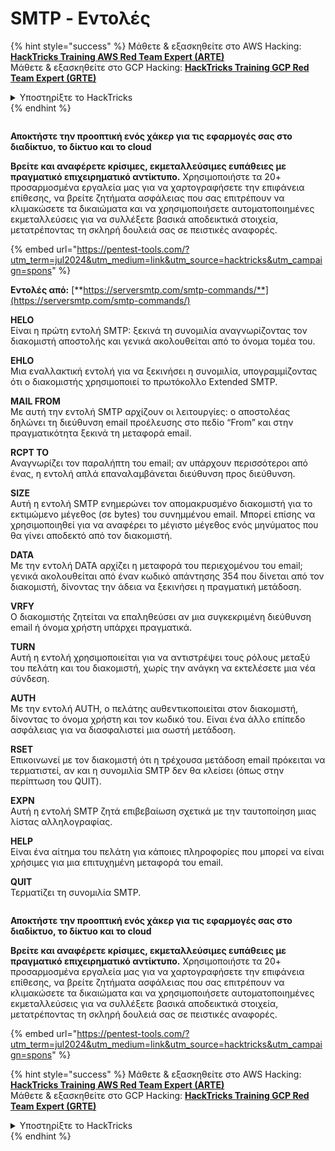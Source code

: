 # SMTP - Εντολές

{% hint style="success" %}
Μάθετε & εξασκηθείτε στο AWS Hacking:<img src="/.gitbook/assets/arte.png" alt="" data-size="line">[**HackTricks Training AWS Red Team Expert (ARTE)**](https://training.hacktricks.xyz/courses/arte)<img src="/.gitbook/assets/arte.png" alt="" data-size="line">\
Μάθετε & εξασκηθείτε στο GCP Hacking: <img src="/.gitbook/assets/grte.png" alt="" data-size="line">[**HackTricks Training GCP Red Team Expert (GRTE)**<img src="/.gitbook/assets/grte.png" alt="" data-size="line">](https://training.hacktricks.xyz/courses/grte)

<details>

<summary>Υποστηρίξτε το HackTricks</summary>

* Ελέγξτε τα [**σχέδια συνδρομής**](https://github.com/sponsors/carlospolop)!
* **Εγγραφείτε στην** 💬 [**ομάδα Discord**](https://discord.gg/hRep4RUj7f) ή στην [**ομάδα telegram**](https://t.me/peass) ή **ακολουθήστε** μας στο **Twitter** 🐦 [**@hacktricks\_live**](https://twitter.com/hacktricks\_live)**.**
* **Μοιραστείτε κόλπα hacking υποβάλλοντας PRs στα** [**HackTricks**](https://github.com/carlospolop/hacktricks) και [**HackTricks Cloud**](https://github.com/carlospolop/hacktricks-cloud) github repos.

</details>
{% endhint %}

<figure><img src="/.gitbook/assets/pentest-tools.svg" alt=""><figcaption></figcaption></figure>

**Αποκτήστε την προοπτική ενός χάκερ για τις εφαρμογές σας στο διαδίκτυο, το δίκτυο και το cloud**

**Βρείτε και αναφέρετε κρίσιμες, εκμεταλλεύσιμες ευπάθειες με πραγματικό επιχειρηματικό αντίκτυπο.** Χρησιμοποιήστε τα 20+ προσαρμοσμένα εργαλεία μας για να χαρτογραφήσετε την επιφάνεια επίθεσης, να βρείτε ζητήματα ασφάλειας που σας επιτρέπουν να κλιμακώσετε τα δικαιώματα και να χρησιμοποιήσετε αυτοματοποιημένες εκμεταλλεύσεις για να συλλέξετε βασικά αποδεικτικά στοιχεία, μετατρέποντας τη σκληρή δουλειά σας σε πειστικές αναφορές.

{% embed url="https://pentest-tools.com/?utm_term=jul2024&utm_medium=link&utm_source=hacktricks&utm_campaign=spons" %}

**Εντολές από:** [**https://serversmtp.com/smtp-commands/**](https://serversmtp.com/smtp-commands/)

**HELO**\
Είναι η πρώτη εντολή SMTP: ξεκινά τη συνομιλία αναγνωρίζοντας τον διακομιστή αποστολής και γενικά ακολουθείται από το όνομα τομέα του.

**EHLO**\
Μια εναλλακτική εντολή για να ξεκινήσει η συνομιλία, υπογραμμίζοντας ότι ο διακομιστής χρησιμοποιεί το πρωτόκολλο Extended SMTP.

**MAIL FROM**\
Με αυτή την εντολή SMTP αρχίζουν οι λειτουργίες: ο αποστολέας δηλώνει τη διεύθυνση email προέλευσης στο πεδίο “From” και στην πραγματικότητα ξεκινά τη μεταφορά email.

**RCPT TO**\
Αναγνωρίζει τον παραλήπτη του email; αν υπάρχουν περισσότεροι από ένας, η εντολή απλά επαναλαμβάνεται διεύθυνση προς διεύθυνση.

**SIZE**\
Αυτή η εντολή SMTP ενημερώνει τον απομακρυσμένο διακομιστή για το εκτιμώμενο μέγεθος (σε bytes) του συνημμένου email. Μπορεί επίσης να χρησιμοποιηθεί για να αναφέρει το μέγιστο μέγεθος ενός μηνύματος που θα γίνει αποδεκτό από τον διακομιστή.

**DATA**\
Με την εντολή DATA αρχίζει η μεταφορά του περιεχομένου του email; γενικά ακολουθείται από έναν κωδικό απάντησης 354 που δίνεται από τον διακομιστή, δίνοντας την άδεια να ξεκινήσει η πραγματική μετάδοση.

**VRFY**\
Ο διακομιστής ζητείται να επαληθεύσει αν μια συγκεκριμένη διεύθυνση email ή όνομα χρήστη υπάρχει πραγματικά.

**TURN**\
Αυτή η εντολή χρησιμοποιείται για να αντιστρέψει τους ρόλους μεταξύ του πελάτη και του διακομιστή, χωρίς την ανάγκη να εκτελέσετε μια νέα σύνδεση.

**AUTH**\
Με την εντολή AUTH, ο πελάτης αυθεντικοποιείται στον διακομιστή, δίνοντας το όνομα χρήστη και τον κωδικό του. Είναι ένα άλλο επίπεδο ασφάλειας για να διασφαλιστεί μια σωστή μετάδοση.

**RSET**\
Επικοινωνεί με τον διακομιστή ότι η τρέχουσα μετάδοση email πρόκειται να τερματιστεί, αν και η συνομιλία SMTP δεν θα κλείσει (όπως στην περίπτωση του QUIT).

**EXPN**\
Αυτή η εντολή SMTP ζητά επιβεβαίωση σχετικά με την ταυτοποίηση μιας λίστας αλληλογραφίας.

**HELP**\
Είναι ένα αίτημα του πελάτη για κάποιες πληροφορίες που μπορεί να είναι χρήσιμες για μια επιτυχημένη μεταφορά του email.

**QUIT**\
Τερματίζει τη συνομιλία SMTP.

<figure><img src="/.gitbook/assets/pentest-tools.svg" alt=""><figcaption></figcaption></figure>

**Αποκτήστε την προοπτική ενός χάκερ για τις εφαρμογές σας στο διαδίκτυο, το δίκτυο και το cloud**

**Βρείτε και αναφέρετε κρίσιμες, εκμεταλλεύσιμες ευπάθειες με πραγματικό επιχειρηματικό αντίκτυπο.** Χρησιμοποιήστε τα 20+ προσαρμοσμένα εργαλεία μας για να χαρτογραφήσετε την επιφάνεια επίθεσης, να βρείτε ζητήματα ασφάλειας που σας επιτρέπουν να κλιμακώσετε τα δικαιώματα και να χρησιμοποιήσετε αυτοματοποιημένες εκμεταλλεύσεις για να συλλέξετε βασικά αποδεικτικά στοιχεία, μετατρέποντας τη σκληρή δουλειά σας σε πειστικές αναφορές.

{% embed url="https://pentest-tools.com/?utm_term=jul2024&utm_medium=link&utm_source=hacktricks&utm_campaign=spons" %}

{% hint style="success" %}
Μάθετε & εξασκηθείτε στο AWS Hacking:<img src="/.gitbook/assets/arte.png" alt="" data-size="line">[**HackTricks Training AWS Red Team Expert (ARTE)**](https://training.hacktricks.xyz/courses/arte)<img src="/.gitbook/assets/arte.png" alt="" data-size="line">\
Μάθετε & εξασκηθείτε στο GCP Hacking: <img src="/.gitbook/assets/grte.png" alt="" data-size="line">[**HackTricks Training GCP Red Team Expert (GRTE)**<img src="/.gitbook/assets/grte.png" alt="" data-size="line">](https://training.hacktricks.xyz/courses/grte)

<details>

<summary>Υποστηρίξτε το HackTricks</summary>

* Ελέγξτε τα [**σχέδια συνδρομής**](https://github.com/sponsors/carlospolop)!
* **Εγγραφείτε στην** 💬 [**ομάδα Discord**](https://discord.gg/hRep4RUj7f) ή στην [**ομάδα telegram**](https://t.me/peass) ή **ακολουθήστε** μας στο **Twitter** 🐦 [**@hacktricks\_live**](https://twitter.com/hacktricks\_live)**.**
* **Μοιραστείτε κόλπα hacking υποβάλλοντας PRs στα** [**HackTricks**](https://github.com/carlospolop/hacktricks) και [**HackTricks Cloud**](https://github.com/carlospolop/hacktricks-cloud) github repos.

</details>
{% endhint %}
